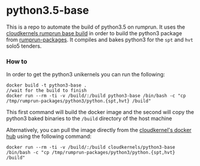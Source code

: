 python3.5-base
==============

This is a repo to automate the build of python3.5 on rumprun. It uses
the [cloudkernels rumprun base build](https://github.com/cloudkernels/debian-rumprun-build) in order
to build the python3 package from [rumprun-packages](https://github.com/cloudkernels/rumprun-packages).
It compiles and bakes python3 for the `spt` and `hvt` solo5 tenders.

### How to

In order to get the python3 unikernels you can run the following:

```
docker build -t python3-base .
//wait for the build to finish
docker run --rm -ti -v /build/:/build python3-base /bin/bash -c "cp /tmp/rumprun-packages/python3/python.{spt,hvt} /build"
```

This first command will build the docker image and the second will copy the python3
baked binaries to the `/build` directory of the host machine

Alternatively, you can pull the image directly from the [cloudkernel's docker hub](https://hub.docker.com/u/cloudkernels)
using the following command:

```
docker run --rm -ti -v /build/:/build cloudkernels/python3-base /bin/bash -c "cp /tmp/rumprun-packages/python3/python.{spt,hvt} /build"
```
